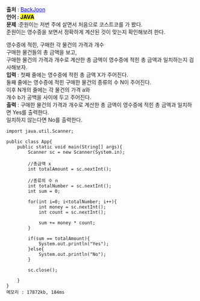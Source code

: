 **출처** : <a href="https://www.acmicpc.net/problem/25304" style="color: blue; text-decoration: underline;">BackJoon</a><br>
**언어 : <mark>JAVA**</mark><br>
**문제** :준원이는 저번 주에 살면서 처음으로 코스트코를 가 봤다. <br>
준원이는 영수증을 보면서 정확하게 계산된 것이 맞는지 확인해보려 한다.<br>

영수증에 적힌, 구매한 각 물건의 가격과 개수<br>
구매한 물건들의 총 금액을 보고, <br>
구매한 물건의 가격과 개수로 계산한 총 금액이 영수증에 적힌 총 금액과 일치하는지 검사해보자.<br>
**입력** : 
첫째 줄에는 영수증에 적힌 총 금액 X가 주어진다.<br>
둘째 줄에는 영수증에 적힌 구매한 물건의 종류의 수 N이 주어진다.<br>
이후 N개의 줄에는 각 물건의 가격 a와 <br>
개수 b가 공백을 사이에 두고 주어진다. <br>
**출력** : 구매한 물건의 가격과 개수로 계산한 총 금액이 영수증에 적힌 총 금액과 일치하면 Yes를 출력한다.<br>
일치하지 않는다면 No를 출력한다.<br>


```
import java.util.Scanner;

public class App{
    public static void main(String[] args){
        Scanner sc = new Scanner(System.in);
        
        //총금액 x
        int totalAmount = sc.nextInt();

        //종류의 수 n
        int totalNumber = sc.nextInt();
        int sum = 0;

        for(int i=0; i<totalNumber; i++){
            int money = sc.nextInt();
            int count = sc.nextInt();

            sum += money * count;
        }

        if(sum == totalAmount){
            System.out.println("Yes");
        }else{
            System.out.println("No");
        }

        sc.close();

    }
}
메모리 : 17872kb, 184ms
```
